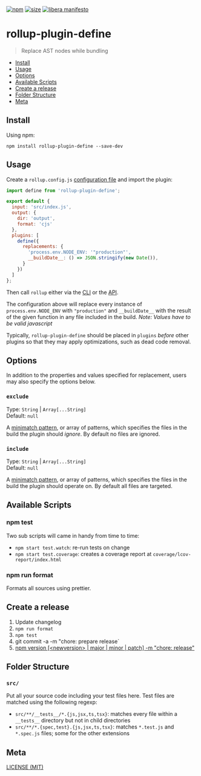 [npm]: https://img.shields.io/npm/v/rollup-plugin-define
[npm-url]: https://www.npmjs.com/package/rollup-plugin-define
[size]: https://packagephobia.now.sh/badge?p=rollup-plugin-define
[size-url]: https://packagephobia.now.sh/result?p=rollup-plugin-define

[![npm][npm]][npm-url]
[![size][size]][size-url]
[![libera manifesto](https://img.shields.io/badge/libera-manifesto-lightgrey.svg)](https://liberamanifesto.com)

# rollup-plugin-define

> Replace AST nodes while bundling

<!-- prettier-ignore-start -->
<!-- START doctoc generated TOC please keep comment here to allow auto update -->
<!-- DON'T EDIT THIS SECTION, INSTEAD RE-RUN doctoc TO UPDATE -->


- [Install](#install)
- [Usage](#usage)
- [Options](#options)
- [Available Scripts](#available-scripts)
- [Create a release](#create-a-release)
- [Folder Structure](#folder-structure)
- [Meta](#meta)

<!-- END doctoc generated TOC please keep comment here to allow auto update -->
<!-- prettier-ignore-end -->

## Install

Using npm:

```console
npm install rollup-plugin-define --save-dev
```

## Usage

Create a `rollup.config.js` [configuration file](https://www.rollupjs.org/guide/en/#configuration-files) and import the plugin:

```js
import define from 'rollup-plugin-define';

export default {
  input: 'src/index.js',
  output: {
    dir: 'output',
    format: 'cjs'
  },
  plugins: [
    define({
      replacements: {
        'process.env.NODE_ENV: '"production"',
        __buildDate__: () => JSON.stringify(new Date()),
      }
    })
  ]
};
```

Then call `rollup` either via the [CLI](https://www.rollupjs.org/guide/en/#command-line-reference) or the [API](https://www.rollupjs.org/guide/en/#javascript-api).

The configuration above will replace every instance of `process.env.NODE_ENV` with `"production"` and `__buildDate__` with the result of the given function in any file included in the build. _Note: Values have to be valid javascript_

Typically, `rollup-plugin-define` should be placed in `plugins` _before_ other plugins so that they may apply optimizations, such as dead code removal.

## Options

In addition to the properties and values specified for replacement, users may also specify the options below.

### `exclude`

Type: `String` | `Array[...String]`<br>
Default: `null`

A [minimatch pattern](https://github.com/isaacs/minimatch), or array of patterns, which specifies the files in the build the plugin should _ignore_. By default no files are ignored.

### `include`

Type: `String` | `Array[...String]`<br>
Default: `null`

A [minimatch pattern](https://github.com/isaacs/minimatch), or array of patterns, which specifies the files in the build the plugin should operate on. By default all files are targeted.

## Available Scripts

### npm test

Two sub scripts will came in handy from time to time:

- `npm start test.watch`: re-run tests on change
- `npm start test.coverage`: creates a coverage report at `coverage/lcov-report/index.html`

### npm run format

Formats all sources using prettier.

## Create a release

1. Update changelog
2. `npm run format`
3. `npm test`
4. git commit -a -m "chore: prepare release`
5. [npm version [\<newversion> | major | minor | patch] -m "chore: release"](https://docs.npmjs.com/cli/version)

## Folder Structure

### `src/`

Put all your source code including your test files here. Test files
are matched using the following regexp:

- `src/**/__tests__/*.{js,jsx,ts,tsx}`: matches every file within a `__tests__` directory but not in child directories
- `src/**/*.{spec,test}.{js,jsx,ts,tsx}`: matches `*.test.js` and `*.spec.js` files; some for the other extensions

## Meta

[LICENSE (MIT)](/LICENSE)
